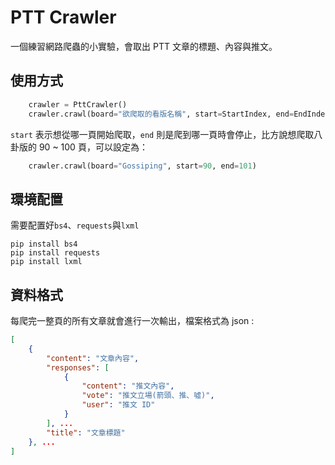 # PTT Crawler

一個練習網路爬蟲的小實驗，會取出 PTT 文章的標題、內容與推文。

## 使用方式

```python
    crawler = PttCrawler()
    crawler.crawl(board="欲爬取的看版名稱", start=StartIndex, end=EndIndex)
```
`start` 表示想從哪一頁開始爬取，`end` 則是爬到哪一頁時會停止，比方說想爬取八卦版的 90 ~ 100 頁，可以設定為：

```python
	crawler.crawl(board="Gossiping", start=90, end=101)
```

## 環境配置

需要配置好`bs4`、`requests`與`lxml`

```terminal
pip install bs4
pip install requests
pip install lxml
```

## 資料格式

每爬完一整頁的所有文章就會進行一次輸出，檔案格式為 json :

```json
[
    {
        "content": "文章內容",
        "responses": [
            {
                "content": "推文內容", 
                "vote": "推文立場(箭頭、推、噓)", 
                "user": "推文 ID"
            }
        ], ...
        "title": "文章標題"
    }, ...    
]
```
